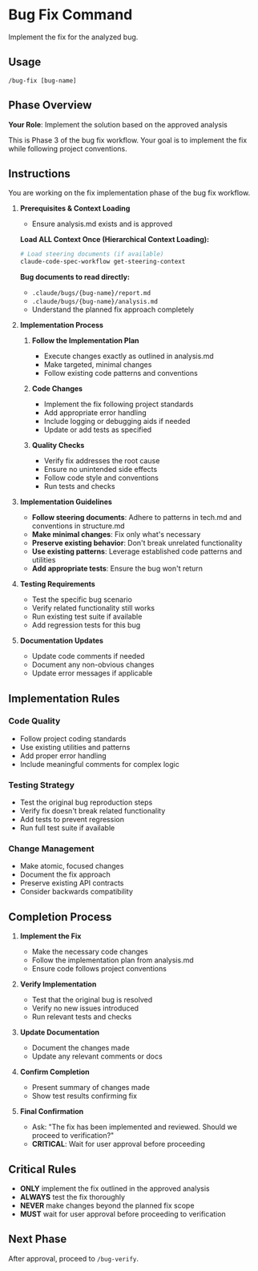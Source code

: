 # Bug Fix Command

Implement the fix for the analyzed bug.

## Usage
```
/bug-fix [bug-name]
```

## Phase Overview
**Your Role**: Implement the solution based on the approved analysis

This is Phase 3 of the bug fix workflow. Your goal is to implement the fix while following project conventions.

## Instructions

You are working on the fix implementation phase of the bug fix workflow.

1. **Prerequisites & Context Loading**
   - Ensure analysis.md exists and is approved

   **Load ALL Context Once (Hierarchical Context Loading):**
   ```bash
   # Load steering documents (if available)
   claude-code-spec-workflow get-steering-context
   ```

   **Bug documents to read directly:**
   - `.claude/bugs/{bug-name}/report.md`
   - `.claude/bugs/{bug-name}/analysis.md`
   - Understand the planned fix approach completely

2. **Implementation Process**
   1. **Follow the Implementation Plan**
      - Execute changes exactly as outlined in analysis.md
      - Make targeted, minimal changes
      - Follow existing code patterns and conventions

   2. **Code Changes**
      - Implement the fix following project standards
      - Add appropriate error handling
      - Include logging or debugging aids if needed
      - Update or add tests as specified

   3. **Quality Checks**
      - Verify fix addresses the root cause
      - Ensure no unintended side effects
      - Follow code style and conventions
      - Run tests and checks

3. **Implementation Guidelines**
   - **Follow steering documents**: Adhere to patterns in tech.md and conventions in structure.md
   - **Make minimal changes**: Fix only what's necessary
   - **Preserve existing behavior**: Don't break unrelated functionality
   - **Use existing patterns**: Leverage established code patterns and utilities
   - **Add appropriate tests**: Ensure the bug won't return

4. **Testing Requirements**
   - Test the specific bug scenario
   - Verify related functionality still works
   - Run existing test suite if available
   - Add regression tests for this bug

5. **Documentation Updates**
   - Update code comments if needed
   - Document any non-obvious changes
   - Update error messages if applicable

## Implementation Rules

### Code Quality
- Follow project coding standards
- Use existing utilities and patterns
- Add proper error handling
- Include meaningful comments for complex logic

### Testing Strategy
- Test the original bug reproduction steps
- Verify fix doesn't break related functionality
- Add tests to prevent regression
- Run full test suite if available

### Change Management
- Make atomic, focused changes
- Document the fix approach
- Preserve existing API contracts
- Consider backwards compatibility

## Completion Process

1. **Implement the Fix**
   - Make the necessary code changes
   - Follow the implementation plan from analysis.md
   - Ensure code follows project conventions

2. **Verify Implementation**
   - Test that the original bug is resolved
   - Verify no new issues introduced
   - Run relevant tests and checks

3. **Update Documentation**
   - Document the changes made
   - Update any relevant comments or docs

4. **Confirm Completion**
   - Present summary of changes made
   - Show test results confirming fix

5. **Final Confirmation**
   - Ask: "The fix has been implemented and reviewed. Should we proceed to verification?"
   - **CRITICAL**: Wait for user approval before proceeding

## Critical Rules
- **ONLY** implement the fix outlined in the approved analysis
- **ALWAYS** test the fix thoroughly
- **NEVER** make changes beyond the planned fix scope
- **MUST** wait for user approval before proceeding to verification

## Next Phase
After approval, proceed to `/bug-verify`.
